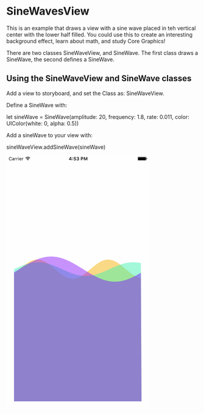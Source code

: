 # SineWavesView

This is an example that draws a view with a sine wave placed in teh vertical center with the lower half filled. 
You could use this to create an interesting background effect, learn about math, and study Core Graphics!

There are two classes SineWaveView, and SineWave. The first class draws a SineWave, the second defines a SineWave. 

## Using the SineWaveView and SineWave classes

Add a view to storyboard, and set the Class as: SineWaveView. 

Define a SineWave with: 

let sineWave = SineWave(amplitude: 20, frequency: 1.8, rate: 0.011, color: UIColor(white: 0, alpha: 0.5))

Add a sineWave to your view with: 

sineWaveView.addSineWave(sineWave)

![Screen Shot](SineWaveView-1.gif)


